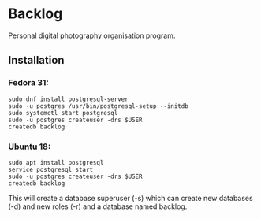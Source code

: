 # Backlog
Personal digital photography organisation program.

## Installation
### Fedora 31:
```
sudo dnf install postgresql-server
sudo -u postgres /usr/bin/postgresql-setup --initdb
sudo systemctl start postgresql
sudo -u postgres createuser -drs $USER
createdb backlog
```


### Ubuntu 18:
```
sudo apt install postgresql
service postgresql start
sudo -u postgres createuser -drs $USER
createdb backlog
```


This will create a database superuser (-s) which can create new databases (-d) and new roles (-r) and a database named backlog.

